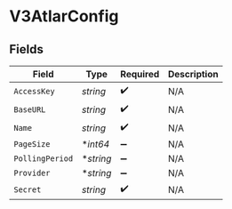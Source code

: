 # V3AtlarConfig


## Fields

| Field              | Type               | Required           | Description        |
| ------------------ | ------------------ | ------------------ | ------------------ |
| `AccessKey`        | *string*           | :heavy_check_mark: | N/A                |
| `BaseURL`          | *string*           | :heavy_check_mark: | N/A                |
| `Name`             | *string*           | :heavy_check_mark: | N/A                |
| `PageSize`         | **int64*           | :heavy_minus_sign: | N/A                |
| `PollingPeriod`    | **string*          | :heavy_minus_sign: | N/A                |
| `Provider`         | **string*          | :heavy_minus_sign: | N/A                |
| `Secret`           | *string*           | :heavy_check_mark: | N/A                |